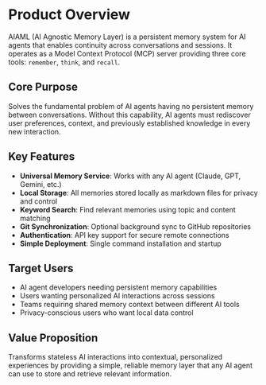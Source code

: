 # Product Overview

AIAML (AI Agnostic Memory Layer) is a persistent memory system for AI agents that enables continuity across conversations and sessions. It operates as a Model Context Protocol (MCP) server providing three core tools: `remember`, `think`, and `recall`.

## Core Purpose

Solves the fundamental problem of AI agents having no persistent memory between conversations. Without this capability, AI agents must rediscover user preferences, context, and previously established knowledge in every new interaction.

## Key Features

- **Universal Memory Service**: Works with any AI agent (Claude, GPT, Gemini, etc.)
- **Local Storage**: All memories stored locally as markdown files for privacy and control
- **Keyword Search**: Find relevant memories using topic and content matching
- **Git Synchronization**: Optional background sync to GitHub repositories
- **Authentication**: API key support for secure remote connections
- **Simple Deployment**: Single command installation and startup

## Target Users

- AI agent developers needing persistent memory capabilities
- Users wanting personalized AI interactions across sessions
- Teams requiring shared memory context between different AI tools
- Privacy-conscious users who want local data control

## Value Proposition

Transforms stateless AI interactions into contextual, personalized experiences by providing a simple, reliable memory layer that any AI agent can use to store and retrieve relevant information.